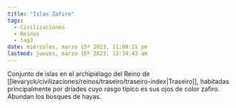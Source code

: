 ```yaml
---
title: "Islas Zafiro"
tags:
  - Civilizaciones
  - Reinos
  - tag3
date: miércoles, marzo 15º 2023, 11:00:21 pm
lastmod: jueves, marzo 16º 2023, 12:34:43 am
---
```


Conjunto de islas en el archipiélago del Reino de [[levaryck/civilizaciones/reinos/traseiro/traseiro-index|Traseiro]], habitadas principalmente por dríades cuyo rasgo típico es sus ojos de color zafiro. Abundan los bosques de hayas.